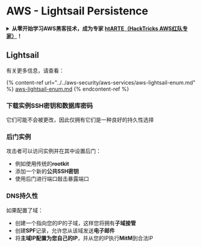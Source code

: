 # AWS - Lightsail Persistence

<details>

<summary><strong>从零开始学习AWS黑客技术，成为专家</strong> <a href="https://training.hacktricks.xyz/courses/arte"><strong>htARTE（HackTricks AWS红队专家）</strong></a><strong>！</strong></summary>

支持HackTricks的其他方式：

* 如果您想看到您的**公司在HackTricks中做广告**或**下载PDF格式的HackTricks**，请查看[**订阅计划**](https://github.com/sponsors/carlospolop)!
* 获取[**官方PEASS & HackTricks周边产品**](https://peass.creator-spring.com)
* 探索[**PEASS家族**](https://opensea.io/collection/the-peass-family)，我们独家的[**NFTs**](https://opensea.io/collection/the-peass-family)收藏品
* **加入** 💬 [**Discord群**](https://discord.gg/hRep4RUj7f) 或 [**电报群**](https://t.me/peass) 或在**Twitter**上关注我们 🐦 [**@hacktricks_live**](https://twitter.com/hacktricks_live)**。**
* 通过向[**HackTricks**](https://github.com/carlospolop/hacktricks)和[**HackTricks Cloud**](https://github.com/carlospolop/hacktricks-cloud) github仓库提交PR来分享您的黑客技巧。

</details>

## Lightsail

有关更多信息，请查看：

{% content-ref url="../../aws-security/aws-services/aws-lightsail-enum.md" %}
[aws-lightsail-enum.md](../../aws-security/aws-services/aws-lightsail-enum.md)
{% endcontent-ref %}

### 下载实例SSH密钥和数据库密码

它们可能不会被更改，因此仅拥有它们是一种良好的持久性选择

### 后门实例

攻击者可以访问实例并在其中设置后门：

* 例如使用传统的**rootkit**
* 添加一个新的**公共SSH密钥**
* 使用后门进行端口敲击暴露端口

### DNS持久性

如果配置了域：

* 创建一个指向您的IP的子域，这样您将拥有**子域接管**
* 创建**SPF**记录，允许您从该域发送**电子邮件**
* 将**主域IP配置为您自己的IP**，并从您的IP执行**MitM**到合法IP
